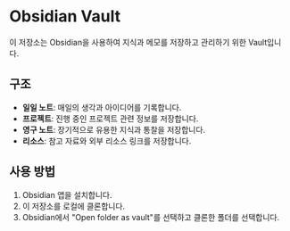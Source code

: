 # Obsidian Vault

이 저장소는 Obsidian을 사용하여 지식과 메모를 저장하고 관리하기 위한 Vault입니다.

## 구조

- **일일 노트**: 매일의 생각과 아이디어를 기록합니다.
- **프로젝트**: 진행 중인 프로젝트 관련 정보를 저장합니다.
- **영구 노트**: 장기적으로 유용한 지식과 통찰을 저장합니다.
- **리소스**: 참고 자료와 외부 리소스 링크를 저장합니다.

## 사용 방법

1. Obsidian 앱을 설치합니다.
2. 이 저장소를 로컬에 클론합니다.
3. Obsidian에서 "Open folder as vault"를 선택하고 클론한 폴더를 선택합니다.